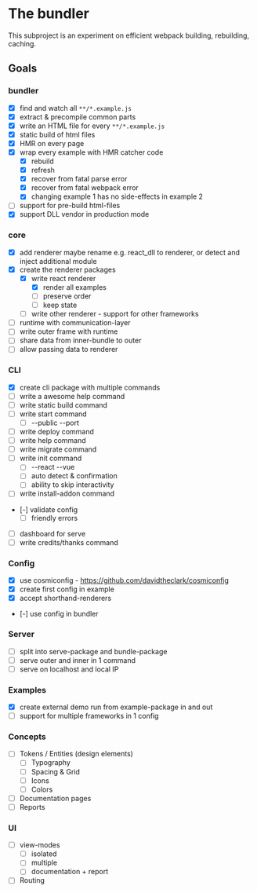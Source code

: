 # The bundler

This subproject is an experiment on efficient webpack building, rebuilding, caching.

## Goals

### bundler
- [x] find and watch all `**/*.example.js`
- [x] extract & precompile common parts
- [x] write an HTML file for every `**/*.example.js`
- [x] static build of html files
- [x] HMR on every page
- [x] wrap every example with HMR catcher code
  - [x] rebuild
  - [x] refresh
  - [x] recover from fatal parse error
  - [x] recover from fatal webpack error
  - [x] changing example 1 has no side-effects in example 2
- [ ] support for pre-build html-files
- [x] support DLL vendor in production mode
### core
- [x] add renderer
      maybe rename e.g. react_dll to renderer, or detect and inject additional module
- [x] create the renderer packages
  - [x] write react renderer
    - [x] render all examples
    - [ ] preserve order
    - [ ] keep state
  - [ ] write other renderer - support for other frameworks
- [ ] runtime with communication-layer
- [ ] write outer frame with runtime
- [ ] share data from inner-bundle to outer
- [ ] allow passing data to renderer

### CLI
- [x] create cli package with multiple commands
- [ ] write a awesome help command
- [ ] write static build command
- [ ] write start command
  - [ ] --public --port
- [ ] write deploy command
- [ ] write help command
- [ ] write migrate command
- [ ] write init command
  - [ ] --react --vue
  - [ ] auto detect & confirmation
  - [ ] ability to skip interactivity
- [ ] write install-addon command
- [-] validate config
  - [ ] friendly errors
- [ ] dashboard for serve
- [ ] write credits/thanks command

### Config
- [x] use cosmiconfig - https://github.com/davidtheclark/cosmiconfig
- [x] create first config in example
- [x] accept shorthand-renderers
- [-] use config in bundler

### Server
- [ ] split into serve-package and bundle-package
- [ ] serve outer and inner in 1 command
- [ ] serve on localhost and local IP

### Examples
- [x] create external demo run from example-package in and out
- [ ] support for multiple frameworks in 1 config

### Concepts
- [ ] Tokens / Entities (design elements)
  - [ ] Typography
  - [ ] Spacing & Grid
  - [ ] Icons
  - [ ] Colors
- [ ] Documentation pages
- [ ] Reports

### UI
- [ ] view-modes
  - [ ] isolated
  - [ ] multiple
  - [ ] documentation + report
- [ ] Routing

